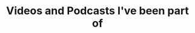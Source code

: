 ---
title: Videos and Podcasts I've been part of
layout: collection
permalink: /media/
collection: media
classes: wide
---
